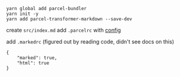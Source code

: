 


```
yarn global add parcel-bundler
yarn init -y
yarn add parcel-transformer-markdown --save-dev
```

create `src/index.md`
add `.parcelrc` with [config](https://www.npmjs.com/package/parcel-transformer-markdown)

add `.markedrc` (figured out by reading code, didn't see docs on this)
```
{
    "marked": true,
    "html": true
}
```